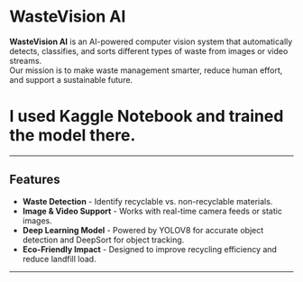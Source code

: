 # WasteVision AI

**WasteVision AI** is an AI-powered computer vision system that automatically detects, classifies, and sorts different types of waste from images or video streams.  
Our mission is to make waste management smarter, reduce human effort, and support a sustainable future.
# I used Kaggle Notebook and trained the model there.
---

## Features
- **Waste Detection** - Identify recyclable vs. non-recyclable materials.  
- **Image & Video Support** - Works with real-time camera feeds or static images.  
- **Deep Learning Model** - Powered by YOLOV8 for accurate object detection and DeepSort for object tracking.  
- **Eco-Friendly Impact** - Designed to improve recycling efficiency and reduce landfill load.  

---
